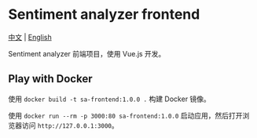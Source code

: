 # Sentiment analyzer frontend

[中文](README.zh_cn.md "中文") | [English](README.md "English")

Sentiment analyzer 前端项目，使用 Vue.js 开发。

## Play with Docker
使用 `docker build -t sa-frontend:1.0.0 .` 构建 Docker 镜像。

使用 `docker run --rm -p 3000:80 sa-frontend:1.0.0` 启动应用，然后打开浏览器访问 `http://127.0.0.1:3000`。